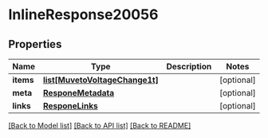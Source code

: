 # InlineResponse20056

## Properties
Name | Type | Description | Notes
------------ | ------------- | ------------- | -------------
**items** | [**list[MuvetoVoltageChange1t]**](MuvetoVoltageChange1t.md) |  | [optional] 
**meta** | [**ResponeMetadata**](ResponeMetadata.md) |  | [optional] 
**links** | [**ResponeLinks**](ResponeLinks.md) |  | [optional] 

[[Back to Model list]](../README.md#documentation-for-models) [[Back to API list]](../README.md#documentation-for-api-endpoints) [[Back to README]](../README.md)


